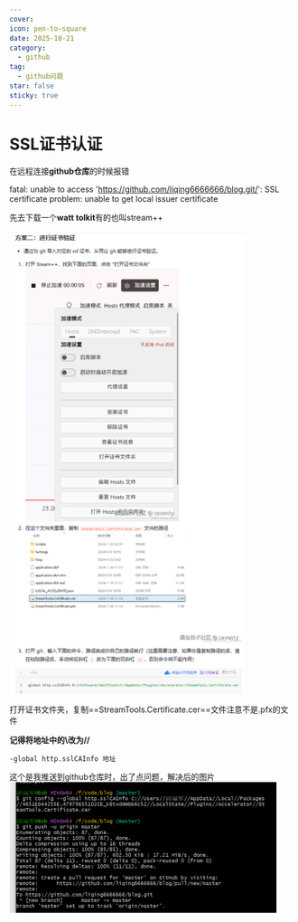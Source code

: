 ```yaml
---
cover: 
icon: pen-to-square
date: 2025-10-21
category:
  - github
tag:
  - github问题
star: false
sticky: true
---
```




# SSL证书认证

在远程连接**github仓库**的时候报错

fatal: unable to access 'https://github.com/liqing6666666/blog.git/': SSL certificate problem: unable to get local issuer certificate

先去下载一个**watt tolkit**有的也叫stream++

<img src=".\20251021221102596.png" alt="20251021221102596" style="zoom:80%;" />

打开证书文件夹，复制==StreamTools.Certificate.cer==文件注意不是.pfx的文件

**记得将地址中的\改为//**

```
-global http.sslCAInfo 地址
```

这个是我推送到github仓库时，出了点问题，解决后的图片
<img src=".\20251021221455112.png" alt="20251021221455112" style="zoom:50%;" />
